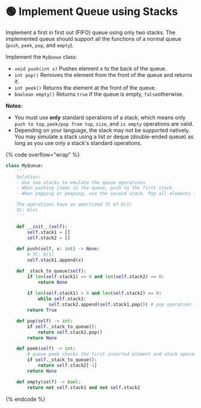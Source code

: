 # 🟢 Implement Queue using Stacks

Implement a first in first out (FIFO) queue using only two stacks. The implemented queue should support all the functions of a normal queue (`push`, `peek`, `pop`, and `empty`).

Implement the `MyQueue` class:

* `void push(int x)` Pushes element x to the back of the queue.
* `int pop()` Removes the element from the front of the queue and returns it.
* `int peek()` Returns the element at the front of the queue.
* `boolean empty()` Returns `true` if the queue is empty, `false`otherwise.

**Notes:**

* You must use **only** standard operations of a stack, which means only `push to top`, `peek/pop from top`, `size`, and `is empty` operations are valid.
* Depending on your language, the stack may not be supported natively. You may simulate a stack using a list or deque (double-ended queue) as long as you use only a stack's standard operations.

{% code overflow="wrap" %}
```python
class MyQueue:
    '''
    Solution: 
    - Use two stacks to emulate the queue operations
    - When pushing items in the queue, push to the first stack
    - When popping or peeping, use the second stack. Pop all elements from the first stack and push them to the second stack. Pop/display the last element from the stack (i.e. the first element added to the queue)

    The operations have an amortized TC of O(1)
    SC: O(n) 
    '''

    def __init__(self):
        self.stack1 = []
        self.stack2 = []
    
    def push(self, x: int) -> None:
        # TC: O(1)
        self.stack1.append(x)

    def _stack_to_queue(self):
        if len(self.stack1) == 0 and len(self.stack2) == 0:
            return None
        
        if len(self.stack1) > 0 and len(self.stack2) == 0:
            while self.stack1:
                self.stack2.append(self.stack1.pop()) # pop operation is O(1)
        return True

    def pop(self) -> int:
        if self._stack_to_queue():
            return self.stack2.pop()
        return None

    def peek(self) -> int:
        # queue peek checks the first inserted element and stack operations only allow peek operations on the last inserted element
        if self._stack_to_queue():
            return self.stack2[-1]
        return None

    def empty(self) -> bool:
        return not self.stack1 and not self.stack2
```
{% endcode %}
